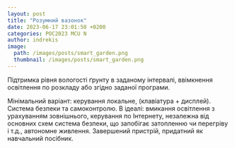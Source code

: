 ```yaml
---
layout: post
title: "Розумний вазонок"
date: 2023-06-17 23:01:50 +0200
categories: POC2023 MCU N
author: indrekis
image:
  path: /images/posts/smart_garden.png
  thumbnail: /images/posts/smart_garden.png
---
```


Підтримка рівня вологості ґрунту в заданому інтервалі, ввімкнення освітлення по розкладу або згідно заданої програми.

Мінімальний варіант: керування локальне, (клавіатура + дисплей). Система безпеки та самоконтролю.
В ідеалі: вмикання освітлення з урахуванням зовнішнього, керування по Інтернету, незалежна від основних схем система безпеки, що запобігає затопленню чи перегріву і т.д., автономне живлення. Завершений пристрій, придатний як навчальний посібник.
